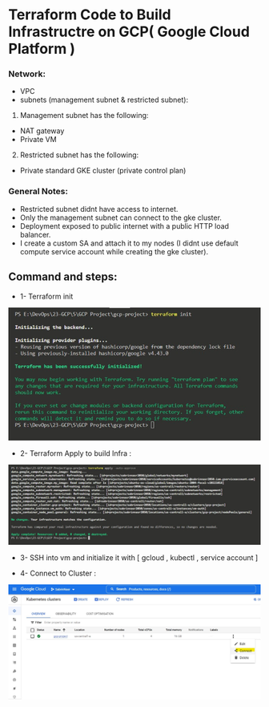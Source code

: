 # Terraform Code to Build Infrastructre on GCP( Google Cloud Platform )
### Network:
*  VPC
*  subnets (management subnet & restricted subnet):
1. Management subnet has the following:
- NAT gateway
- Private VM
2. Restricted subnet has the following:
- Private standard GKE cluster (private control plan)

### General Notes:
- Restricted subnet didnt have access to internet.
- Only the management subnet can connect to the gke cluster.
- Deployment exposed to public internet with a public HTTP load balancer.
- I create a custom SA and attach it to my nodes (I didnt use default compute service account while creating the gke cluster).

## Command and steps:
* 1- Terraform init 

![img](../images/terra1.jpg)
* 2- Terraform Apply to build Infra :

![img](../images/terra2.jpg)

* 3- SSH into vm and initialize it with [ gcloud , kubectl , service account ]

* 4- Connect to Cluster :

![img](../images/terra3.jpg)
